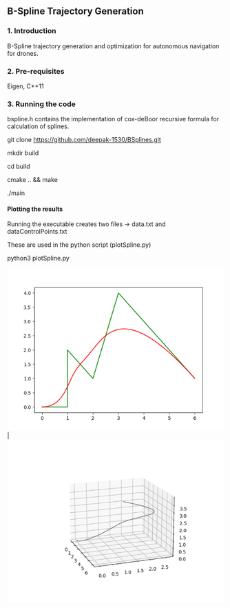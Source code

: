## B-Spline Trajectory Generation


### 1. Introduction
B-Spline trajectory generation and optimization for autonomous navigation for drones. 

### 2. Pre-requisites
Eigen, C++11

### 3. Running the code
bspline.h contains the implementation of cox-deBoor recursive formula for calculation of splines.

git clone https://github.com/deepak-1530/BSplines.git

mkdir build

cd build

cmake .. && make

./main 

#### Plotting the results
Running the executable creates two files -> data.txt and dataControlPoints.txt

These are used in the python script (plotSpline.py)

python3 plotSpline.py

![](BSpline.png) | ![](BSpline3D.png)